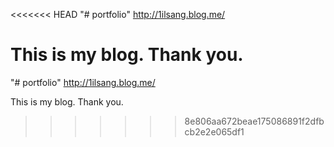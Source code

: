 <<<<<<< HEAD
"# portfolio" http://1ilsang.blog.me/

This is my blog. Thank you.
=======
"# portfolio" 
http://1ilsang.blog.me/

This is my blog.
Thank you.
>>>>>>> 8e806aa672beae175086891f2dfbcb2e2e065df1
